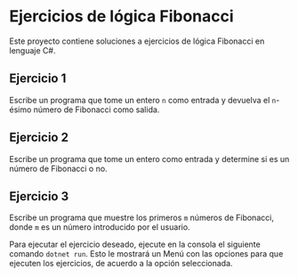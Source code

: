 # Ejercicios de lógica Fibonacci

Este proyecto contiene soluciones a ejercicios de lógica Fibonacci en lenguaje C#.

## Ejercicio 1

Escribe un programa que tome un entero `n` como entrada y devuelva el `n`-ésimo número de Fibonacci como salida.

## Ejercicio 2

Escribe un programa que tome un entero como entrada y determine si es un número de Fibonacci o no.

## Ejercicio 3

Escribe un programa que muestre los primeros `m` números de Fibonacci, donde `m` es un número introducido por el usuario.

Para ejecutar el ejercicio deseado, ejecute en la consola el siguiente comando `dotnet run`. Esto le mostrará un Menú con las opciones para que ejecuten los ejercicios, de acuerdo a la opción seleccionada.
